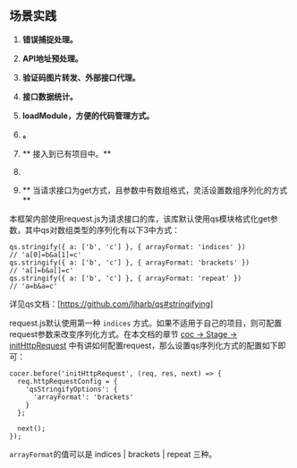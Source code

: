 ## 场景实践

1. **错误捕捉处理。**
  

2. **API地址预处理。**

  
3. **验证码图片转发、外部接口代理。**
 
4. **接口数据统计。**

5. **loadModule，方便的代码管理方式。**
 
6. **。**

  
  
7. ** 接入到已有项目中。**

8. 
  
9. ** 当请求接口为get方式，且参数中有数组格式，灵活设置数组序列化的方式 **

  本框架内部使用request.js为请求接口的库，该库默认使用qs模块格式化get参数，其中qs对数组类型的序列化有以下3中方式：
  ```
  qs.stringify({ a: ['b', 'c'] }, { arrayFormat: 'indices' })
  // 'a[0]=b&a[1]=c'
  qs.stringify({ a: ['b', 'c'] }, { arrayFormat: 'brackets' })
  // 'a[]=b&a[]=c'
  qs.stringify({ a: ['b', 'c'] }, { arrayFormat: 'repeat' })
  // 'a=b&a=c'
  ```
  详见qs文档：[https://github.com/ljharb/qs#stringifying]
  
  request.js默认使用第一种 `indices` 方式。如果不适用于自己的项目，则可配置request参数来改变序列化方式。在本文档的章节 [coc -> Stage -> initHttpRequest](inithttprequest.md) 中有讲如何配置request，那么设置qs序列化方式的配置如下即可：
  
  ```
  cocer.before('initHttpRequest', (req, res, next) => {
    req.httpRequestConfig = {
      'qsStringifyOptions': {
        'arrayFormat': 'brackets'
      }
    };

    next();
  });
  ```
  
  `arrayFormat`的值可以是 indices | brackets | repeat  三种。